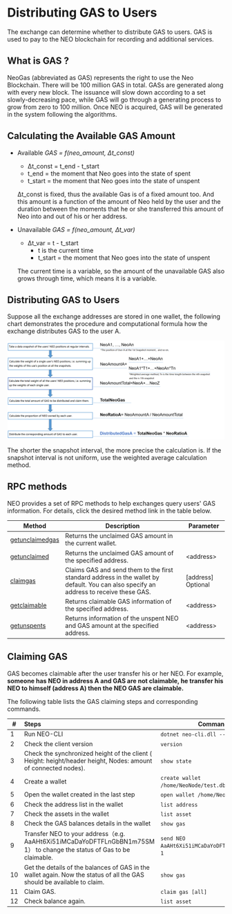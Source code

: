 # Distributing GAS to Users

The exchange can determine whether to distribute GAS to users. GAS is used to pay to the NEO blockchain for recording and additional services. 

## What is GAS ?

NeoGas (abbreviated as GAS) represents the right to use the Neo Blockchain. There will be 100 million GAS in total. GASs are generated along with every new block. The issuance will slow down according to a set slowly-decreasing pace, while GAS will go through a generating process to grow from zero to 100 million. Once NEO is acquired, GAS will be generated in the system following the algorithms.

## Calculating the Available GAS Amount

- Available *GAS = f(neo_amount, Δt_const)*

  -  Δt_const = t_end - t_start
    -  t_end = the moment that Neo goes into the state of spent
    -  t_start = the moment that Neo goes into the state of unspent

  Δt_const is fixed, thus the available Gas is of a fixed amount too. And this amount is a function of the amount of Neo held by the user and the duration between the moments that he or she transferred this amount of Neo into and out of his or her address. 


- Unavailable *GAS = f(neo_amount, Δt_var)*

  - Δt_var = t - t_start
    - t is the current time
    - t_start = the moment that Neo goes into the state of unspent

  The current time is a variable, so the amount of the unavailable GAS also grows through time, which means it is a variable.

## Distributing GAS to Users

Suppose all the exchange addresses are stored in one wallet, the following chart demonstrates the procedure and computational formula how the exchange distributes GAS to the user A.


![gasflow_en](../../sc/assets/gasflow_en.png)

The shorter the snapshot interval, the more precise the calculation is. If the snapshot interval is not uniform, use the weighted average calculation method.

## RPC methods

NEO provides a set of RPC methods to help exchanges query users' GAS information. For details, click the desired method link in the table below. 

| Method                                                       | Description                                                  | Parameter          |
| ------------------------------------------------------------ | ------------------------------------------------------------ | ------------------ |
| [getunclaimedgas](../../reference/rpc/latest-version/api/getunclaimedgas.md) | Returns the unclaimed GAS amount in the current wallet.      |                    |
| [getunclaimed](../../reference/rpc/latest-version/api/getunclaimed.md) | Returns the unclaimed GAS amount of the specified address.   | \<address>         |
| [claimgas](../../reference/rpc/latest-version/api/claimgas.md) | Claims GAS and send them to the first standard address in the wallet by default. You can also specify an address to receive these GAS. | [address] Optional |
| [getclaimable](../../reference/rpc/latest-version/api/getclaimable.md) | Returns claimable GAS information of the specified address.  | \<address>         |
| [getunspents](../../reference/rpc/latest-version/api/getunspents.md) | Returns information of the unspent NEO and GAS amount at the specified address. | \<address>         |

## Claiming GAS

GAS becomes claimable after the user transfer his or her NEO. For example, **someone has NEO in address A and GAS are not claimable, he transfer his NEO to himself (address A) then the NEO GAS are claimable.**

The following table lists the GAS claiming steps and corresponding commands.

| #    | Steps                                                        | Command                                         |
| ---- | :----------------------------------------------------------- | ----------------------------------------------- |
| 1    | Run NEO-CLI                                                  | `dotnet neo-cli.dll --rpc`                      |
| 2    | Check the client version                                     | `version`                                       |
| 3    | Check the synchronized height of the client ( Height: height/header height, Nodes: amount of connected nodes). | `show state`                                    |
| 4    | Create a wallet                                              | `create wallet /home/NeoNode/test.db3`          |
| 5    | Open the wallet created in the last step                     | `open wallet /home/NeoNode/test.db3`            |
| 6    | Check the address list in the wallet                         | `list address`                                  |
| 7    | Check the assets in the wallet                               | `list asset`                                    |
| 8    | Check the GAS balances details in the wallet                 | `show gas`                                      |
| 9    | Transfer NEO to your address（e.g. AaAHt6Xi51iMCaDaYoDFTFLnGbBN1m75SM 1） to change the status of Gas to be claimable. | `send NEO AaAHt6Xi51iMCaDaYoDFTFLnGbBN1m75SM 1` |
| 10   | Get the details of the balances of GAS in the wallet again. Now the status of all the GAS should be available to claim. | `show gas`                                      |
| 11   | Claim GAS.                                                   | `claim gas [all]`                               |
| 12   | Check balance again.                                         | `list asset`                                    |

